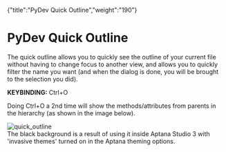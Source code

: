 {"title":"PyDev Quick Outline","weight":"190"} 

# PyDev Quick Outline

The quick outline allows you to quickly see the outline of your current file without having to change focus to another view, and allows you to quickly filter the name you want (and when the dialog is done, you will be brought to the selection you did).

**KEYBINDING:** Ctrl+O

Doing Ctrl+O a 2nd time will show the methods/attributes from parents in the hierarchy (as shown in the image below).

![quick_outline](/Images/appc/pydev.org/images/quick_outline.png)  
The black background is a result of using it inside Aptana Studio 3 with 'invasive themes' turned on in the Aptana theming options.